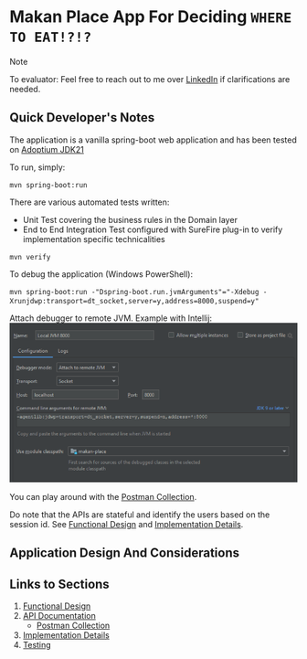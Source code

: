 # Makan Place App For Deciding `WHERE TO EAT!?!?`


> [!NOTE]
> To evaluator: Feel free to reach out to me over [LinkedIn](https://www.linkedin.com/in/fucai-ho-22a78156/) if clarifications are needed.
>
## Quick Developer's Notes

The application is a vanilla spring-boot web application and has been tested on [Adoptium JDK21](https://adoptium.net/)

To run, simply:

```shell
mvn spring-boot:run
```

There are various automated tests written:

* Unit Test covering the business rules in the Domain layer
* End to End Integration Test configured with SureFire plug-in to verify implementation specific technicalities

```shell
mvn verify
```

To debug the application (Windows PowerShell):

```shell
mvn spring-boot:run -"Dspring-boot.run.jvmArguments"="-Xdebug -Xrunjdwp:transport=dt_socket,server=y,address=8000,suspend=y"
```

Attach debugger to remote JVM. Example with Intellij:
![IntellJ debug](docs/assets/attach_debugger.png)

You can play around with the [Postman Collection](docs/GT%20Makan%20Place.postman_collection.json).

Do note that the APIs are stateful and identify the users based on the session id. See [Functional Design](docs/functional_design.md) 
and [Implementation Details](docs/impl.md).


## Application Design And Considerations

## Links to Sections
1. [Functional Design](docs/functional_design.md)
2. [API Documentation](docs/api.md)
   * [Postman Collection](docs/GT%20Makan%20Place.postman_collection.json) 
3. [Implementation Details](docs/impl.md)
4. [Testing](docs/testing.md)